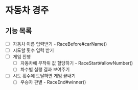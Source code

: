 # 자동차 경주

## 기능 목록
- [ ] 자동차 이름 입력받기 - RaceBefore#carName()
- [ ] 시도할 횟수 입력 받기
- [ ] 게임 진행
  - [ ] 자동차에 무작위 값 할당하기 - RaceStart#allowNumber()
  - [ ] 차수별 실행 결과 보여주기
- [ ] 시도 횟수에 도달하면 게임 끝내기
  - [ ] 우승자 판별 - RaceEnd#winner()